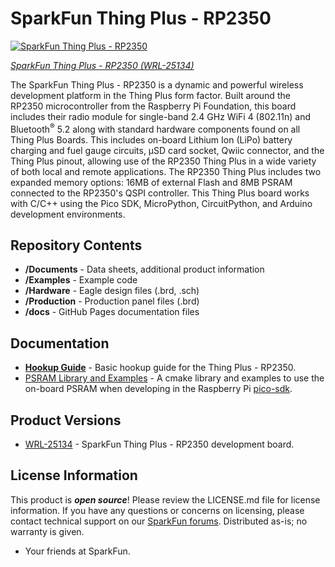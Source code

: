 SparkFun Thing Plus - RP2350
========================================
[![SparkFun Thing Plus - RP2350](https://cdn.sparkfun.com/r/600-600/assets/parts/2/5/5/9/0/25134-Thing-Plus-RP2350-Feature.jpg)](https://www.sparkfun.com/products/25134)

[*SparkFun Thing Plus - RP2350 (WRL-25134)*](https://www.sparkfun.com/products/25134)

The SparkFun Thing Plus - RP2350 is a dynamic and powerful wireless development platform in the Thing Plus form factor. Built around the RP2350 microcontroller from the Raspberry Pi Foundation, this board includes their radio module for single-band 2.4 GHz WiFi 4 (802.11n) and Bluetooth<sup>&reg;</sup> 5.2 along with standard hardware components found on all Thing Plus Boards. This includes on-board Lithium Ion (LiPo) battery charging and fuel gauge circuits, &micro;SD card socket, Qwiic connector, and the Thing Plus pinout, allowing use of the RP2350 Thing Plus in a wide variety of both local and remote applications.
The RP2350 Thing Plus includes two expanded memory options: 16MB of external Flash and 8MB PSRAM connected to the RP2350's QSPI controller. This Thing Plus board works with C/C++ using the Pico SDK, MicroPython, CircuitPython, and Arduino development environments.

Repository Contents
-------------------
* **/Documents** - Data sheets, additional product information 
* **/Examples** - Example code 
* **/Hardware** - Eagle design files (.brd, .sch)
* **/Production** - Production panel files (.brd)
* **/docs** - GitHub Pages documentation files

Documentation
--------------
* **[Hookup Guide](https://docs.sparkfun.com/SparkFun_Thing_Plus_RP2350/introduction/)** - Basic hookup guide for the Thing Plus - RP2350.
* [PSRAM Library and Examples](https://github.com/sparkfun/sparkfun-pico) - A cmake library and examples to use the on-board PSRAM when developing in the Raspberry Pi [pico-sdk](https://github.com/raspberrypi/pico-sdk).
 
Product Versions
----------------
* [WRL-25134](https://www.sparkfun.com/products/25134) - SparkFun Thing Plus - RP2350 development board.

License Information
-------------------
This product is _**open source**_! 
Please review the LICENSE.md file for license information. 
If you have any questions or concerns on licensing, please contact technical support on our [SparkFun forums](https://forum.sparkfun.com/viewforum.php?f=152).
Distributed as-is; no warranty is given.
- Your friends at SparkFun.
